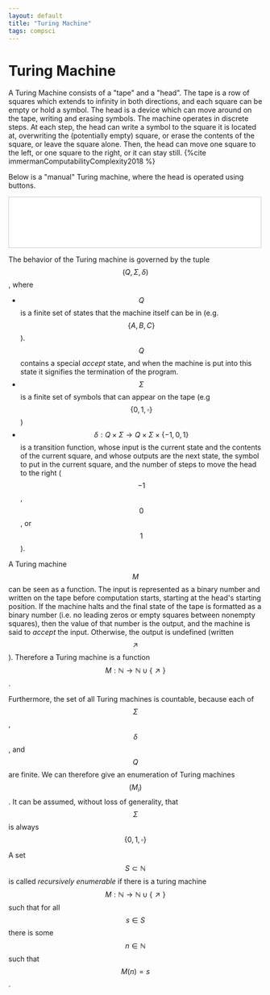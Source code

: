 ```yaml
---
layout: default
title: "Turing Machine"
tags: compsci
---
```


# Turing Machine

A Turing Machine consists of a "tape" and a "head". The tape is a row of squares which extends to infinity in both directions, and each square can be empty or hold a symbol. The head is a device which can move around on the tape, writing and erasing symbols. The machine operates in discrete steps. At each step, the head can write a symbol to the square it is located at, overwriting the (potentially empty) square, or erase the contents of the square, or leave the square alone. Then, the head can move one square to the left, or one square to the right, or it can stay still. {%cite immermanComputabilityComplexity2018 %}

Below is a "manual" Turing machine, where the head is operated using buttons.

<iframe src="/turing-index.html" width="500px" height="100px" style="border: 1px solid #ccc" frameborder=0></iframe>

The behavior of the Turing machine is governed by the tuple $$(Q, \Sigma, \delta)$$, where

- $$Q$$ is a finite set of states that the machine itself can be in (e.g. $$ \{A,B,C\} $$). $$Q$$ contains a special _accept_ state, and when the machine is put into this state it signifies the termination of the program.
- $$\Sigma$$ is a finite set of symbols that can appear on the tape (e.g $$ \{ 0, 1, \square\} $$)
- $$\delta: Q\times \Sigma \to Q\times\Sigma \times \{-1,0,1\}$$ is a transition function, whose input is the current state and the contents of the current square, and whose outputs are the next state, the symbol to put in the current square, and the number of steps to move the head to the right ($$-1$$, $$0$$, or $$1$$).

A Turing machine $$M$$ can be seen as a function. The input is represented as a binary number and written on the tape before computation starts, starting at the head's starting position. If the machine halts and the final state of the tape is formatted as a binary number (i.e. no leading zeros or empty squares between nonempty squares), then the value of that number is the output, and the machine is said to _accept_ the input. Otherwise, the output is undefined (written $$\nearrow$$). Therefore a Turing machine is a function $$M: \mathbb{N}\to \mathbb{N} \cup \{\nearrow\}$$.

Furthermore, the set of all Turing machines is countable, because each of $$\Sigma$$, $$\delta$$, and $$Q$$ are finite. We can therefore give an enumeration of Turing machines $$(M_i)$$. It can be assumed, without loss of generality, that $$\Sigma$$ is always $$\{ 0, 1, \square \}$$

A set $$S\subset \mathbb{N}$$ is called _recursively enumerable_ if there is a turing machine $$M: \mathbb{N}\to \mathbb{N} \cup \{\nearrow\}$$ such that for all $$s\in S$$ there is some $$n \in \mathbb{N} $$ such that $$M(n) = s$$.
